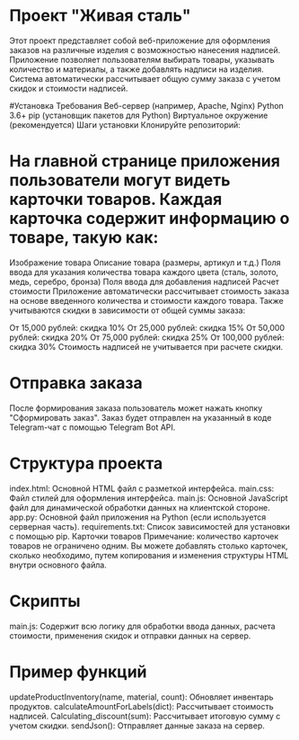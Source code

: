 # Проект "Живая сталь"
Этот проект представляет собой веб-приложение для оформления заказов на различные изделия с возможностью нанесения надписей. Приложение позволяет пользователям выбирать товары, указывать количество и материалы, а также добавлять надписи на изделия. Система автоматически рассчитывает общую сумму заказа с учетом скидок и стоимости надписей.

#Установка
Требования
Веб-сервер (например, Apache, Nginx)
Python 3.6+
pip (установщик пакетов для Python)
Виртуальное окружение (рекомендуется)
Шаги установки
Клонируйте репозиторий:

# На главной странице приложения пользователи могут видеть карточки товаров. Каждая карточка содержит информацию о товаре, такую как:

Изображение товара
Описание товара (размеры, артикул и т.д.)
Поля ввода для указания количества товара каждого цвета (сталь, золото, медь, серебро, бронза)
Поля ввода для добавления надписей
Расчет стоимости
Приложение автоматически рассчитывает стоимость заказа на основе введенного количества и стоимости каждого товара. Также учитываются скидки в зависимости от общей суммы заказа:

От 15,000 рублей: скидка 10%
От 25,000 рублей: скидка 15%
От 50,000 рублей: скидка 20%
От 75,000 рублей: скидка 25%
От 100,000 рублей: скидка 30%
Стоимость надписей не учитывается при расчете скидки.

# Отправка заказа
После формирования заказа пользователь может нажать кнопку "Сформировать заказ". Заказ будет отправлен на указанный в коде Telegram-чат с помощью Telegram Bot API.

# Структура проекта
index.html: Основной HTML файл с разметкой интерфейса.
main.css: Файл стилей для оформления интерфейса.
main.js: Основной JavaScript файл для динамической обработки данных на клиентской стороне.
app.py: Основной файл приложения на Python (если используется серверная часть).
requirements.txt: Список зависимостей для установки с помощью pip.
Карточки товаров
Примечание: количество карточек товаров не ограничено одним. Вы можете добавлять столько карточек, сколько необходимо, путем копирования и изменения структуры HTML внутри основного файла.

# Скрипты
main.js: Содержит всю логику для обработки ввода данных, расчета стоимости, применения скидок и отправки данных на сервер.
# Пример функций
updateProductInventory(name, material, count): Обновляет инвентарь продуктов.
calculateAmountForLabels(dict): Рассчитывает стоимость надписей.
Calculating_discount(sum): Рассчитывает итоговую сумму с учетом скидки.
sendJson(): Отправляет данные заказа на сервер.
